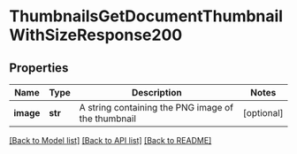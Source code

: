 # ThumbnailsGetDocumentThumbnailWithSizeResponse200

## Properties
Name | Type | Description | Notes
------------ | ------------- | ------------- | -------------
**image** | **str** | A string containing the PNG image of the thumbnail | [optional] 

[[Back to Model list]](../README.md#documentation-for-models) [[Back to API list]](../README.md#documentation-for-api-endpoints) [[Back to README]](../README.md)


